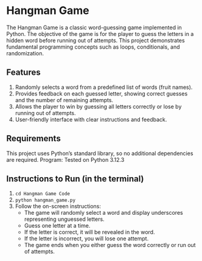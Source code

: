 # Hangman Game

The Hangman Game is a classic word-guessing game implemented in Python. The objective of the game is for the player to guess the letters in a hidden word before running out of attempts. This project demonstrates fundamental programming concepts such as loops, conditionals, and randomization.

## Features

1. Randomly selects a word from a predefined list of words (fruit names).
2. Provides feedback on each guessed letter, showing correct guesses and the number of remaining attempts.
3. Allows the player to win by guessing all letters correctly or lose by running out of attempts.
4. User-friendly interface with clear instructions and feedback.

## Requirements

This project uses Python’s standard library, so no additional dependencies are required.
Program: Tested on Python 3.12.3

## Instructions to Run (in the terminal)

1. `cd Hangman Game Code`
2. `python hangman_game.py`
3. Follow the on-screen instructions:
    - The game will randomly select a word and display underscores representing 
      unguessed letters.
    - Guess one letter at a time.
    - If the letter is correct, it will be revealed in the word.
    - If the letter is incorrect, you will lose one attempt.
    - The game ends when you either guess the word correctly or run out of attempts.

